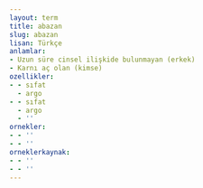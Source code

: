 ```yaml
---
layout: term
title: abazan
slug: abazan
lisan: Türkçe
anlamlar:
- Uzun süre cinsel ilişkide bulunmayan (erkek)
- Karnı aç olan (kimse)
ozellikler:
- - sıfat
  - argo
- - sıfat
  - argo
  - ''
ornekler:
- - ''
- - ''
orneklerkaynak:
- - ''
- - ''
---
```

